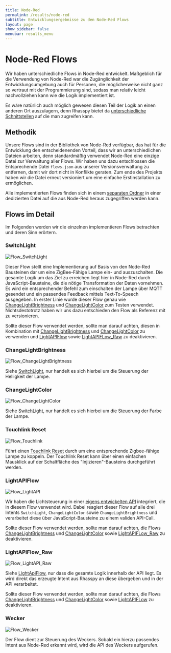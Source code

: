 ```yaml
---
title: Node-Red
permalink: /results/node-red
subtitle: Entwicklungsergebnisse zu den Node-Red Flows
layout: page
show_sidebar: false
menubar: results_menu
---
```


# Node-Red Flows

Wir haben unterschiedliche Flows in Node-Red entwickelt. Maßgeblich für die Verwendung von Node-Red war die Zugänglichkeit der Entwicklungsumgebung auch für Personen, die möglicherweise nicht ganz so vertraut mit der Programmierung sind, sodass man relativ leicht nachvollziehen kann wie die Logik implementiert ist.

Es wäre natürlich auch möglich gewesen diesen Teil der Logik an einen anderen Ort auszulagern, denn Rhasspy bietet da [unterschiedliche Schnittstellen](https://rhasspy.readthedocs.io/en/latest/reference/) auf die man zugreifen kann.

## Methodik

Unsere Flows sind in der Bibliothek von Node-Red verfügbar, das hat für die Entwicklung den entscheidenenden Vorteil, dass wir an unterschiedlichen Dateien arbeiten, denn standardmäßig verwendet Node-Red eine einzige Datei zur Verwaltung aller Flows. Wir haben uns dazu entschlossen die Entsprechende Datei `flows.json` aus unserer Versionsverwaltung zu entfernen, damit wir dort nicht in Konflikte geraten.
Zum ende des Projekts haben wir die Datei erneut versioniert um eine einfache Erstinstallation zu ermöglichen.

Alle implementierten Flows finden sich in einem [separaten Ordner](https://github.com/th-koeln-intia/ip-sprachassistent-team1/tree/master/docker/node-red/data/lib/flows) in einer dedizierten Datei auf die aus Node-Red heraus zugegriffen werden kann.

## Flows im Detail

Im Folgenden werden wir die einzelnen implementieren Flows betrachten und deren Sinn erörtern.

### SwitchLight

![Flow_SwitchLight](/assets/Flow_SetLight.png)

Dieser Flow stellt eine Implementierung auf Basis von den Node-Red Bausteinen dar um eine ZigBee-Fähige Lampe ein- und auszuschalten. Die gesamte Logik um das Ziel zu erreichen liegt hier in Node-Red durch JavaScript-Bausteine, die die nötige Transformation der Daten vornehmen.
Es wird ein entsprechender Befehl zum einschalten der Lampe über MQTT gesendet und ein passendes Feedback mittels Text-To-Speech ausgegeben.
In erster Linie wurde dieser Flow genau wie [ChangeLightBrightness](#changelightbrightness) und [ChangeLightColor](#changelightcolor) zum Testen verwendet. Nichtsdestotrotz haben wir uns dazu entschieden den Flow als Referenz mit zu versionieren.

Sollte dieser Flow verwendet werden, sollte man darauf achten, diesen in Kombination mit [ChangeLightBrightness](#changelightbrightness) und [ChangeLightColor](#changelightcolor) zu verwenden und [LightAPIFlow](#lightapiflow) sowie [LightAPIFLow_Raw](#lightapiflow_raw) zu deaktivieren.

### ChangeLightBrightness

![Flow_ChangeLightBrightness](/assets/Flow_ChangeLightBrightness.png)

Siehe [SwitchLight](#switchlight), nur handelt es sich hierbei um die Steuerung der Helligkeit der Lampe.

### ChangeLightColor

![Flow_ChangeLightColor](/assets/Flow_ChangeLightColor.png)

Siehe [SwitchLight](#switchlight), nur handelt es sich hierbei um die Steuerung der Farbe der Lampe.

### Touchlink Reset

![Flow_Touchlink](/assets/Flow_Touchlink.png)

Führt einen [Touchlink Reset](https://www.zigbee2mqtt.io/information/touchlink) durch um eine entsprechende Zigbee-fähige Lampe zu koppeln. Der Touchlink Reset kann über einen einfachen Mausklick auf der Schaltfläche des "Injizieren"-Bausteins durchgeführt werden.

### LightAPIFlow

![Flow_LightAPI](/assets/Flow_LightAPI.png)

Wir haben die Lichtsteuerung in einer [eigens entwickelten API](/docs/features/#api) integriert, die in diesem Flow verwendet wird. Dabei reagiert dieser Flow auf alle drei Intents `SwitchLight`, `ChangeLightColor` sowie `ChangeLightBrightness` und verarbeitet diese über JavaScript-Bausteine zu einem validen API-Call.

Sollte dieser Flow verwendet werden, sollte man darauf achten, die Flows [ChangeLightBrightness](#changelightbrightness) und [ChangeLightColor](#changelightcolor) sowie [LightAPIFLow_Raw](#lightapiflow_raw) zu deaktivieren.

### LightAPIFlow_Raw

![Flow_LightAPI_Raw](/assets/Flow_LightAPI_Raw.png)

Siehe [LightApiFlow](#lightapiflow), nur dass die gesamte Logik innerhalb der API liegt. Es wird direkt das erzeugte Intent aus Rhasspy an diese übergeben und in der API verarbeitet.

Sollte dieser Flow verwendet werden, sollte man darauf achten, die Flows [ChangeLightBrightness](#changelightbrightness) und [ChangeLightColor](#changelightcolor) sowie [LightAPIFLow](#lightapiflow) zu deaktivieren.

### Wecker

![Flow_Wecker](/assets/Flow_Wecker.png)

Der Flow dient zur Steuerung des Weckers. Sobald ein hierzu passendes Intent aus Node-Red erkannt wird, wird die API des Weckers aufgerufen.